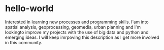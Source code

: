 # hello-world
Interested in learning new processes and programming skills. I'am into spatial analysis, geoprocessing, geomedia, urban planning and I'm lookingto improve my projects with the use of big data and python and emerging ideas. I will keep imrpoving this description as I get more involved in this community. 
